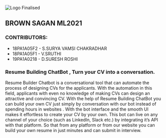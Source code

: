 ![Logo Finalised](https://user-images.githubusercontent.com/61200479/96333038-391f9d00-1085-11eb-9ed3-f53bc9849a4f.png)
## BROWN SAGAN ML2021

### CONTRIBUTORS:
- 18PA1A05F2 - S.SURYA VAMSI CHAKRADHAR 
- 18PA1A05F1 - V.SRUTHI
- 19PA1A0218 - D.SURESH ROSHI



### Resume Building ChatBot , Turn your CV into a conversation.

Resume Builder Chatbot is a conversational tool that can automate the process of designing CVs for the applicants.
With the automation in this field, applicants with even no knowledge of making CVs can design an attractive and convincing CV.
With the help of Resume Building ChatBot you can build your own CV just simply by conversation with our bot instead of 
spending hours in websites . With the bot interface and the smooth UI makes it effortless to create your CV by your own.
This bot can live on any channel of your choice (such as LinkedIn, Slack etc.) by integrating it’s API with that platform.
So that from any platform or from our website you can build your own resume in just minutes and can submit in interview.




